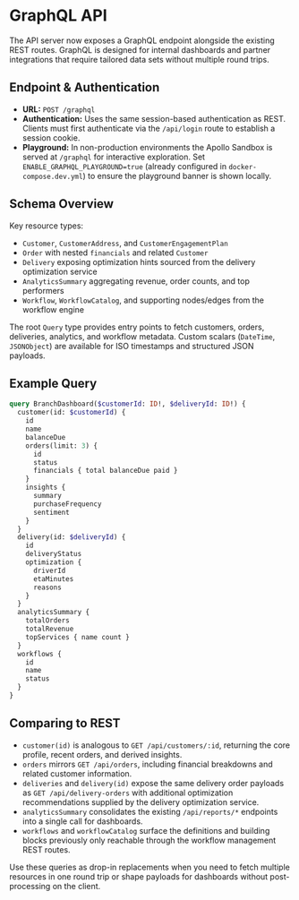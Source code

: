 # GraphQL API

The API server now exposes a GraphQL endpoint alongside the existing REST routes. GraphQL is designed for internal dashboards and partner integrations that require tailored data sets without multiple round trips.

## Endpoint & Authentication

- **URL:** `POST /graphql`
- **Authentication:** Uses the same session-based authentication as REST. Clients must first authenticate via the `/api/login` route to establish a session cookie.
- **Playground:** In non-production environments the Apollo Sandbox is served at `/graphql` for interactive exploration. Set `ENABLE_GRAPHQL_PLAYGROUND=true` (already configured in `docker-compose.dev.yml`) to ensure the playground banner is shown locally.

## Schema Overview

Key resource types:

- `Customer`, `CustomerAddress`, and `CustomerEngagementPlan`
- `Order` with nested `financials` and related `Customer`
- `Delivery` exposing optimization hints sourced from the delivery optimization service
- `AnalyticsSummary` aggregating revenue, order counts, and top performers
- `Workflow`, `WorkflowCatalog`, and supporting nodes/edges from the workflow engine

The root `Query` type provides entry points to fetch customers, orders, deliveries, analytics, and workflow metadata. Custom scalars (`DateTime`, `JSONObject`) are available for ISO timestamps and structured JSON payloads.

## Example Query

```graphql
query BranchDashboard($customerId: ID!, $deliveryId: ID!) {
  customer(id: $customerId) {
    id
    name
    balanceDue
    orders(limit: 3) {
      id
      status
      financials { total balanceDue paid }
    }
    insights {
      summary
      purchaseFrequency
      sentiment
    }
  }
  delivery(id: $deliveryId) {
    id
    deliveryStatus
    optimization {
      driverId
      etaMinutes
      reasons
    }
  }
  analyticsSummary {
    totalOrders
    totalRevenue
    topServices { name count }
  }
  workflows {
    id
    name
    status
  }
}
```

## Comparing to REST

- `customer(id)` is analogous to `GET /api/customers/:id`, returning the core profile, recent orders, and derived insights.
- `orders` mirrors `GET /api/orders`, including financial breakdowns and related customer information.
- `deliveries` and `delivery(id)` expose the same delivery order payloads as `GET /api/delivery-orders` with additional optimization recommendations supplied by the delivery optimization service.
- `analyticsSummary` consolidates the existing `/api/reports/*` endpoints into a single call for dashboards.
- `workflows` and `workflowCatalog` surface the definitions and building blocks previously only reachable through the workflow management REST routes.

Use these queries as drop-in replacements when you need to fetch multiple resources in one round trip or shape payloads for dashboards without post-processing on the client.

